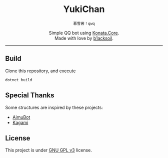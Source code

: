 ﻿<div align="center">

# YukiChan

`暮雪酱！qwq`

Simple QQ bot using [Konata.Core](https://github.com/KonataDev/Konata.Core/).  
Made with love by [b1acksoil](https://github.com/b1acksoil/).

</div>

---

## Build
Clone this repository, and execute
```shell
dotnet build
```

## Special Thanks
Some structures are inspired by these projects:  
- [AimuBot](https://github.com/InariAimu/AimuBot/)  
- [Kagami](https://github.com/KonataDev/Kagami/)  

## License
This project is under [GNU GPL v3](./LICENSE) license.
